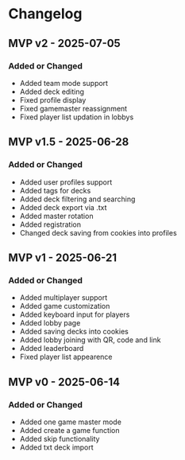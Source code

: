 ﻿
# Changelog

## MVP v2 - 2025-07-05

### Added or Changed
- Added team mode support
- Added deck editing
- Fixed profile display
- Fixed gamemaster reassignment
- Fixed player list updation in lobbys

## MVP v1.5 - 2025-06-28

### Added or Changed
- Added user profiles support
- Added tags for decks
- Added deck filtering and searching
- Added deck export via .txt
- Added master rotation
- Added registration
- Changed deck saving from cookies into profiles



##  MVP v1 - 2025-06-21

### Added or Changed
- Added multiplayer support
- Added game customization 
- Added keyboard input for players
- Added lobby page
- Added saving decks into cookies
- Added lobby joining with QR, code and link
- Added leaderboard
- Fixed player list appearence


## MVP v0 - 2025-06-14

### Added or Changed
- Added one game master mode
- Added create a game function
- Added skip functionality 
- Added txt deck import

